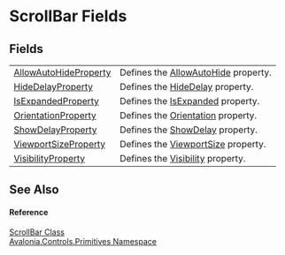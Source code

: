 # ScrollBar Fields




## Fields
<table>
<tr>
<td><a href="F_Avalonia_Controls_Primitives_ScrollBar_AllowAutoHideProperty">AllowAutoHideProperty</a></td>
<td>Defines the <a href="P_Avalonia_Controls_Primitives_ScrollBar_AllowAutoHide">AllowAutoHide</a> property.</td>
</tr>
<tr>
<td><a href="F_Avalonia_Controls_Primitives_ScrollBar_HideDelayProperty">HideDelayProperty</a></td>
<td>Defines the <a href="P_Avalonia_Controls_Primitives_ScrollBar_HideDelay">HideDelay</a> property.</td>
</tr>
<tr>
<td><a href="F_Avalonia_Controls_Primitives_ScrollBar_IsExpandedProperty">IsExpandedProperty</a></td>
<td>Defines the <a href="P_Avalonia_Controls_Primitives_ScrollBar_IsExpanded">IsExpanded</a> property.</td>
</tr>
<tr>
<td><a href="F_Avalonia_Controls_Primitives_ScrollBar_OrientationProperty">OrientationProperty</a></td>
<td>Defines the <a href="P_Avalonia_Controls_Primitives_ScrollBar_Orientation">Orientation</a> property.</td>
</tr>
<tr>
<td><a href="F_Avalonia_Controls_Primitives_ScrollBar_ShowDelayProperty">ShowDelayProperty</a></td>
<td>Defines the <a href="P_Avalonia_Controls_Primitives_ScrollBar_ShowDelay">ShowDelay</a> property.</td>
</tr>
<tr>
<td><a href="F_Avalonia_Controls_Primitives_ScrollBar_ViewportSizeProperty">ViewportSizeProperty</a></td>
<td>Defines the <a href="P_Avalonia_Controls_Primitives_ScrollBar_ViewportSize">ViewportSize</a> property.</td>
</tr>
<tr>
<td><a href="F_Avalonia_Controls_Primitives_ScrollBar_VisibilityProperty">VisibilityProperty</a></td>
<td>Defines the <a href="P_Avalonia_Controls_Primitives_ScrollBar_Visibility">Visibility</a> property.</td>
</tr>
</table>

## See Also


#### Reference
<a href="T_Avalonia_Controls_Primitives_ScrollBar">ScrollBar Class</a>  
<a href="N_Avalonia_Controls_Primitives">Avalonia.Controls.Primitives Namespace</a>  
